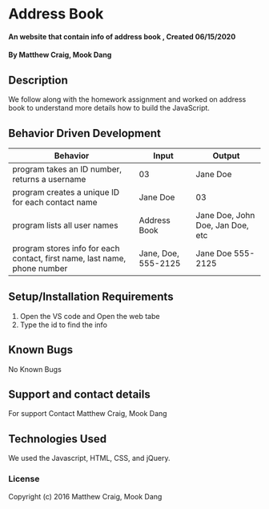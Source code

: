 # Address Book

#### An website that contain info of address book , Created 06/15/2020

#### By Matthew Craig, Mook Dang

## Description

We follow along with the homework assignment and worked on address book to understand more details how to build the JavaScript. 

## Behavior Driven Development
| Behavior | Input | Output |
| -------- | ----- | ------ |
| program takes an ID number, returns a username| 03 | Jane Doe |
| program creates a unique ID for each contact name | Jane Doe | 03 |
| program lists all user names | Address Book | Jane Doe, John Doe, Jan Doe, etc |
| program stores info for each contact, first name, last name, phone number | Jane, Doe, 555-2125 | Jane Doe 555-2125|
## Setup/Installation Requirements

1. Open the VS code and Open the web tabe
2. Type the id to find the info

## Known Bugs
No Known Bugs 

## Support and contact details
For support Contact Matthew Craig, Mook Dang

## Technologies Used
We used the Javascript, HTML, CSS, and jQuery. 

### License
Copyright (c) 2016 Matthew Craig, Mook Dang